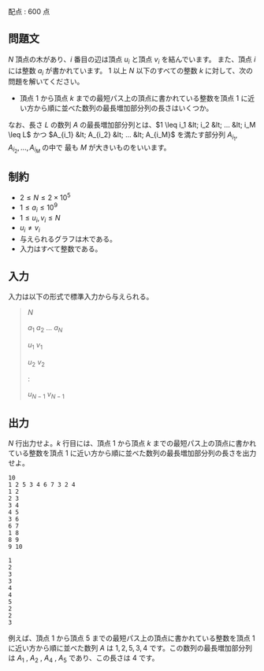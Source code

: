 配点 : $600$ 点

## 問題文

$N$ 頂点の木があり、$i$ 番目の辺は頂点 $u_i$ と頂点 $v_i$ を結んでいます。
また、頂点 $i$ には整数 $a_i$ が書かれています。
$1$ 以上 $N$ 以下のすべての整数 $k$ に対して、次の問題を解いてください。

- 頂点 $1$ から頂点 $k$ までの最短パス上の頂点に書かれている整数を頂点 $1$ に近い方から順に並べた数列の最長増加部分列の長さはいくつか。

なお、長さ $L$ の数列 $A$ の最長増加部分列とは、$1 \leq i_1 &lt; i_2 &lt; ... &lt; i_M \leq L$ かつ
$A_{i_1} &lt; A_{i_2} &lt; ... &lt; A_{i_M}$ を満たす部分列 $A_{i_1} , A_{i_2} , ... , A_{i_M}$ の中で 最も $M$ が大きいものをいいます。

## 制約

- $2 \leq N \leq 2 \times 10^5$
- $1 \leq a_i \leq 10^9$
- $1 \leq u_i , v_i \leq N$
- $u_i \neq v_i$
- 与えられるグラフは木である。
- 入力はすべて整数である。

## 入力

入力は以下の形式で標準入力から与えられる。

> $N$
> 
> $a_1$ $a_2$ $...$ $a_N$
> 
> $u_1$ $v_1$
> 
> $u_2$ $v_2$
> 
> $:$
> 
> $u_{N-1}$ $v_{N-1}$

## 出力

$N$ 行出力せよ。$k$ 行目には、頂点 $1$ から頂点 $k$ までの最短パス上の頂点に書かれている整数を頂点 $1$ に近い方から順に並べた数列の最長増加部分列の長さを出力せよ。

```input1
10
1 2 5 3 4 6 7 3 2 4
1 2
2 3
3 4
4 5
3 6
6 7
1 8
8 9
9 10
```

```output1
1
2
3
3
4
4
5
2
2
3
```

例えば、頂点 $1$ から頂点 $5$ までの最短パス上の頂点に書かれている整数を頂点 $1$ に近い方から順に並べた数列 $A$ は $1,2,5,3,4$ です。この数列の最長増加部分列は $A_1$ , $A_2$ , $A_4$ , $A_5$ であり、この長さは $4$ です。